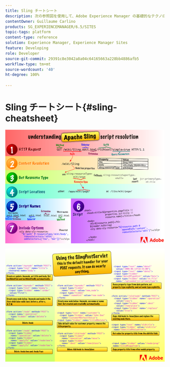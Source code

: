 ```yaml
---
title: Sling チートシート
description: 次の参照図を使用して、Adobe Experience Manager の基礎的なテクノロジーである Apache Sling について説明します。
contentOwner: Guillaume Carlino
products: SG_EXPERIENCEMANAGER/6.5/SITES
topic-tags: platform
content-type: reference
solution: Experience Manager, Experience Manager Sites
feature: Developing
role: Developer
source-git-commit: 29391c8e3042a8a04c64165663a228bb4886afb5
workflow-type: tm+mt
source-wordcount: '40'
ht-degree: 100%

---
```


# Sling チートシート{#sling-cheatsheet}

![Apache Sling スクリプトの解決について](assets/sling-cheatsheet-01.png)

![SlingPostServlet の使用 - これは POST リクエストのデフォルトハンドラーです。ほとんどのことを実行できます。](assets/sling-cheatsheet-02.png)
